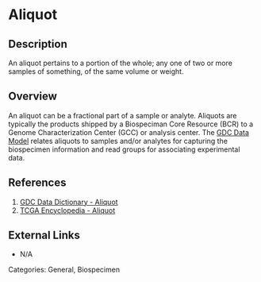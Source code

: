 # Aliquot #
## Description ##
An aliquot pertains to a portion of the whole; any one of two or more samples of something, of the same volume or weight.
## Overview ##
An aliquot can be a fractional part of a sample or analyte. Aliquots are typically the products shipped by a Biospeciman Core Resource (BCR) to a Genome Characterization Center (GCC) or analysis center. The [GDC Data Model](https://gdc.cancer.gov/developers/gdc-data-model/gdc-data-model-components) relates aliquots to samples and/or analytes for capturing the biospecimen information and read groups for associating experimental data.

## References ##
1. [GDC Data Dictionary - Aliquot](https://docs.gdc.cancer.gov/Data_Dictionary/viewer/#?view=table-definition-view&id=aliquot)
2. [TCGA Encyclopedia - Aliquot](https://wiki.nci.nih.gov/display/TCGA/Aliquot)

## External Links ##
* N/A

Categories: General, Biospecimen
